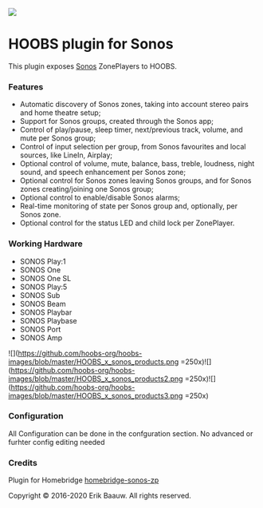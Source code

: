 [comment]: <> (image from hoobs-image repo)

![](https://github.com/hoobs-org/hoobs-images/blob/master/HOOBS_x_sonos.svg)

[comment]: <> (Plugin Title)
# HOOBS plugin for Sonos
[comment]: <> (Short Plugin Description)
This plugin exposes [Sonos](http://www.sonos.com) ZonePlayers to HOOBS.

[comment]: <> (List of the Main Features, that can be set in config schema)
### Features
- Automatic discovery of Sonos zones, taking into account stereo pairs and home theatre setup;
- Support for Sonos groups, created through the Sonos app;
- Control of play/pause, sleep timer, next/previous track, volume, and mute per Sonos group;
- Control of input selection per group, from Sonos favourites and local sources, like LineIn, Airplay;
- Optional control of volume, mute, balance, bass, treble, loudness, night sound, and speech enhancement per Sonos zone;
- Optional control for Sonos zones leaving Sonos groups, and for Sonos zones creating/joining one Sonos group;
- Optional control to enable/disable Sonos alarms;
- Real-time monitoring of state per Sonos group and, optionally, per Sonos zone.
- Optional control for the status LED and child lock per ZonePlayer.

[comment]: <> (List of working Hardware Types and Modelnumbers)
### Working Hardware

- SONOS Play:1
- SONOS One
- SONOS One SL
- SONOS Play:5
- SONOS Sub
- SONOS Beam
- SONOS Playbar
- SONOS Playbase
- SONOS Port
- SONOS Amp

![](https://github.com/hoobs-org/hoobs-images/blob/master/HOOBS_x_sonos_products.png =250x)![](https://github.com/hoobs-org/hoobs-images/blob/master/HOOBS_x_sonos_products2.png =250x)![](https://github.com/hoobs-org/hoobs-images/blob/master/HOOBS_x_sonos_products3.png =250x)


[comment]: <> (configuration)
### Configuration
All Configuration can be done in the confguration section. No advanced or furhter config editing needed

[comment]: <> (Credit the Pluginauthor and link to npm package)
### Credits
Plugin for Homebridge [homebridge-sonos-zp](https://www.npmjs.com/package/homebridge-zp)

Copyright © 2016-2020 Erik Baauw. All rights reserved.

